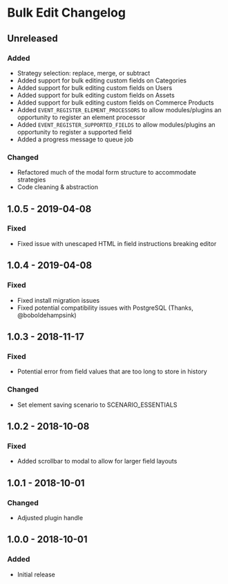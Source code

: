 # Bulk Edit Changelog

## Unreleased
### Added
- Strategy selection: replace, merge, or subtract
- Added support for bulk editing custom fields on Categories
- Added support for bulk editing custom fields on Users
- Added support for bulk editing custom fields on Assets
- Added support for bulk editing custom fields on Commerce Products
- Added `EVENT_REGISTER_ELEMENT_PROCESSORS` to allow modules/plugins an opportunity to register an element processor
- Added `EVENT_REGISTER_SUPPORTED_FIELDS` to allow modules/plugins an opportunity to register a supported field
- Added a progress message to queue job

### Changed
- Refactored much of the modal form structure to accommodate strategies
- Code cleaning & abstraction

## 1.0.5 - 2019-04-08
### Fixed
- Fixed issue with unescaped HTML in field instructions breaking editor

## 1.0.4 - 2019-04-08
### Fixed
- Fixed install migration issues
- Fixed potential compatibility issues with PostgreSQL (Thanks, @boboldehampsink)

## 1.0.3 - 2018-11-17
### Fixed
- Potential error from field values that are too long to store in history

### Changed
- Set element saving scenario to SCENARIO_ESSENTIALS

## 1.0.2 - 2018-10-08
### Fixed
- Added scrollbar to modal to allow for larger field layouts

## 1.0.1 - 2018-10-01
### Changed
- Adjusted plugin handle

## 1.0.0 - 2018-10-01
### Added
- Initial release
